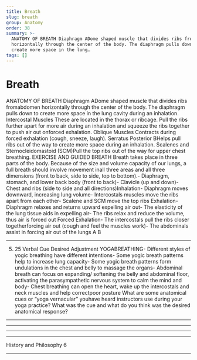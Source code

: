 ```yaml
---
title: Breath
slug: breath
group: Anatomy
order: 38
summary: >-
  ANATOMY OF BREATH Diaphragm ADome shaped muscle that divides ribs fromabdomen
  horizontally through the center of the body. The diaphragm pulls down to
  create more space in the lung…
tags: []
---
```

# Breath

ANATOMY OF BREATH Diaphragm ADome shaped muscle that divides ribs fromabdomen horizontally through the center of the body. The diaphragm pulls down to create more space in the lung cavity during an inhalation. Intercostal Muscles These are located in the thorax or ribcage. Pull the ribs further apart for more air during an inhalation and squeeze the ribs together to push air out onforced exhalation. Oblique Muscles Contracts during forced exhalation (cough, sneeze, laugh). Serratus Posterior BHelps pull ribs out of the way to create more space during an inhalation. Scalenes and Sternocleidomastoid (SCM)Pull the top ribs out of the way for upper chest breathing. EXERCISE AND GUIDED BREATH Breath takes place in three parts of the body. Because of the size and volume capacity of our lungs, a full breath should involve movement inall three areas and all three dimensions (front to back, side to side, top to bottom).- Diaphragm, stomach, and lower back body (front to back)- Clavicle (up and down)- Chest and ribs (side to side and all directions)Inhalation- Diaphragm moves downward, increasing lung volume- Intercostals muscles move the ribs apart from each other- Scalene and SCM move the top ribs Exhalation- Diaphragm relaxes and returns upward expelling air out- The elasticity of the lung tissue aids in expelling air- The ribs relax and reduce the volume, thus air is forced out Forced Exhalation- The intercostals pull the ribs closer togetherforcing air out (cough and feel the muscles work)- The abdominals assist in forcing air out of the lungs
A
B
- --
5. 25 Verbal Cue Desired Adjustment YOGABREATHING- Different styles of yogic breathing have different intentions- Some yogic breath patterns help to increase lung capacity- Some yogic breath patterns form undulations in the chest and belly to massage the organs- Abdominal breath can focus on expanding/ softening the belly and abdominal floor, activating the parasympathetic nervous system to calm the mind and body- Chest breathing can open the heart, wake up the intercostals and neck muscles and help correctpoor posture What are some anatomical cues or “yoga vernacular” youhave heard instructors use during your yoga practice? What was the cue and what do you think was the desired anatomical response?
- --
- --
- --
- --

History and Philosophy 6
- --
